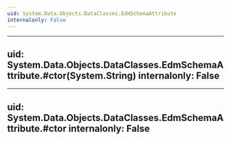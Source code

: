 ```yaml
---
uid: System.Data.Objects.DataClasses.EdmSchemaAttribute
internalonly: False
---
```


---
uid: System.Data.Objects.DataClasses.EdmSchemaAttribute.#ctor(System.String)
internalonly: False
---

---
uid: System.Data.Objects.DataClasses.EdmSchemaAttribute.#ctor
internalonly: False
---
